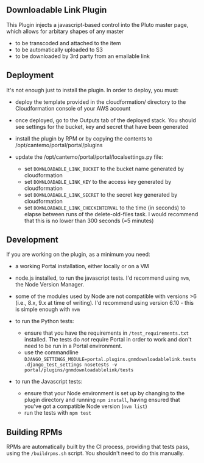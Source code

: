 Downloadable Link Plugin
---

This Plugin injects a javascript-based control into the Pluto master page, which allows for arbitary shapes
 of any master
 
 - to be transcoded and attached to the item
 - to be automatically uploaded to S3
 - to be downloaded by 3rd party from an emailable link
 
Deployment
--

It's not enough just to install the plugin.  In order to deploy, you must:

- deploy the template provided in the cloudformation/ directory to the Cloudformation console of your AWS account
- once deployed, go to the Outputs tab of the deployed stack. You should see settings for the bucket, key and secret that have been generated
- install the plugin by RPM or by copying the contents to /opt/cantemo/portal/portal/plugins
- update the /opt/cantemo/portal/portal/localsettings.py file:
  
  - set `DOWNLOADABLE_LINK_BUCKET` to the bucket name generated by cloudformation
  - set `DOWNLOADABLE_LINK_KEY` to the access key generated by cloudformation
  - set `DOWNLOADABLE_LINK_SECRET` to the secret key generated by cloudformation
  - set `DOWNLOADABLE_LINK_CHECKINTERVAL` to the time (in seconds) to elapse between runs of the delete-old-files task.  I would recommend that this is no lower than 300 seconds (=5 minutes)
  
Development
---

If you are working on the plugin, as a minimum you need:

- a working Portal installation, either locally or on a VM
- node.js installed, to run the javascript tests.  I'd recommend using `nvm`, the Node Version Manager.
- some of the modules used by Node are not compatible with versions >6 (i.e., 8.x, 9.x at time of writing). I'd recommend using version 6.10 - this is simple enough with `nvm`
- to run the Python tests:
  
  - ensure that you have the requirements in `/test_requirements.txt` installed.  The tests do _not_ require Portal in order to work and don't need to be run in a Portal environment.
  - use the commandline `DJANGO_SETTINGS_MODULE=portal.plugins.gnmdownloadablelink.tests.django_test_settings nosetests -v portal/plugins/gnmdownloadablelink/tests`
  
- to run the Javascript tests:

  - ensure that your Node environment is set up by changing to the plugin directory and running `npm install`, having ensured that you've got a compatible Node version (`nvm list`)
  - run the tests with `npm test`
  
Building RPMs
----

RPMs are automatically built by the CI process, providing that tests pass, using the `/buildrpms.sh` script. You shouldn't need to do this manually.
